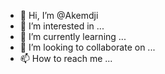 - 👋 Hi, I’m @Akemdji
- 👀 I’m interested in ...
- 🌱 I’m currently learning ...
- 💞️ I’m looking to collaborate on ...
- 📫 How to reach me ...

<!---
Akemdji/Akemdji is a ✨ special ✨ repository because its `README.md` (this file) appears on your GitHub profile.
You can click the Preview link to take a look at your changes.
--->
